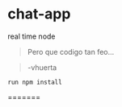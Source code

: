 # chat-app


real time node

> Pero que codigo tan feo...

> -vhuerta


```
run npm install

```
=======
